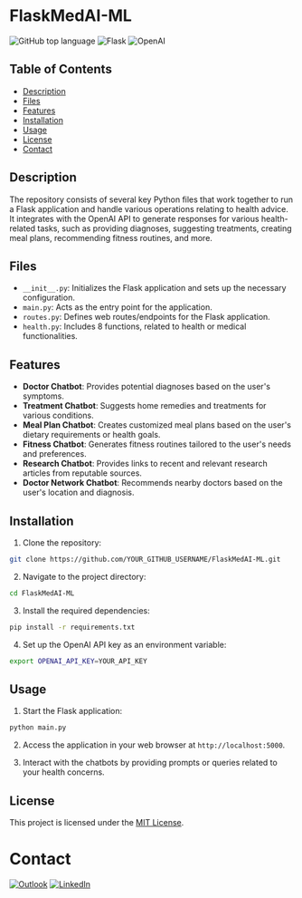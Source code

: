 # FlaskMedAI-ML

![GitHub top language](https://img.shields.io/github/languages/top/naluthi/FlaskMedAI-ML) 
![Flask](https://img.shields.io/badge/-Flask-000000?style=flat&logo=flask&logoColor=white) 
![OpenAI](https://img.shields.io/badge/-OpenAI-412991?style=flat&logo=openai&logoColor=white) 


## Table of Contents

- [Description](#description)
- [Files](#files)
- [Features](#features)
- [Installation](#installation)
- [Usage](#usage)
- [License](#license)
- [Contact](#contact)

## Description

The repository consists of several key Python files that work together to run a Flask application and handle various operations relating to health advice. It integrates with the OpenAI API to generate responses for various health-related tasks, such as providing diagnoses, suggesting treatments, creating meal plans, recommending fitness routines, and more.

## Files

- `__init__.py`: Initializes the Flask application and sets up the necessary configuration.
- `main.py`: Acts as the entry point for the application.
- `routes.py`: Defines web routes/endpoints for the Flask application.
- `health.py`: Includes 8 functions, related to health or medical functionalities.

## Features

- **Doctor Chatbot**: Provides potential diagnoses based on the user's symptoms.
- **Treatment Chatbot**: Suggests home remedies and treatments for various conditions.
- **Meal Plan Chatbot**: Creates customized meal plans based on the user's dietary requirements or health goals.
- **Fitness Chatbot**: Generates fitness routines tailored to the user's needs and preferences.
- **Research Chatbot**: Provides links to recent and relevant research articles from reputable sources.
- **Doctor Network Chatbot**: Recommends nearby doctors based on the user's location and diagnosis.

## Installation

1. Clone the repository:

```bash
git clone https://github.com/YOUR_GITHUB_USERNAME/FlaskMedAI-ML.git
```

2. Navigate to the project directory:

```bash
cd FlaskMedAI-ML
```

3. Install the required dependencies:

```bash
pip install -r requirements.txt
```

4. Set up the OpenAI API key as an environment variable:

```bash
export OPENAI_API_KEY=YOUR_API_KEY
```

## Usage

1. Start the Flask application:

```bash
python main.py
```

2. Access the application in your web browser at `http://localhost:5000`.

3. Interact with the chatbots by providing prompts or queries related to your health concerns.

## License

This project is licensed under the [MIT License](LICENSE).

# Contact

[![Outlook](https://img.shields.io/badge/Microsoft\\_Outlook-0078D4?style=for-the-badge&logo=microsoft-outlook&logoColor=white)](nick@luthi.us)
[![LinkedIn](https://img.shields.io/badge/linkedin-%230077B5.svg?style=for-the-badge&logo=linkedin&logoColor=white)](https://www.linkedin.com/in/nickluthi)

